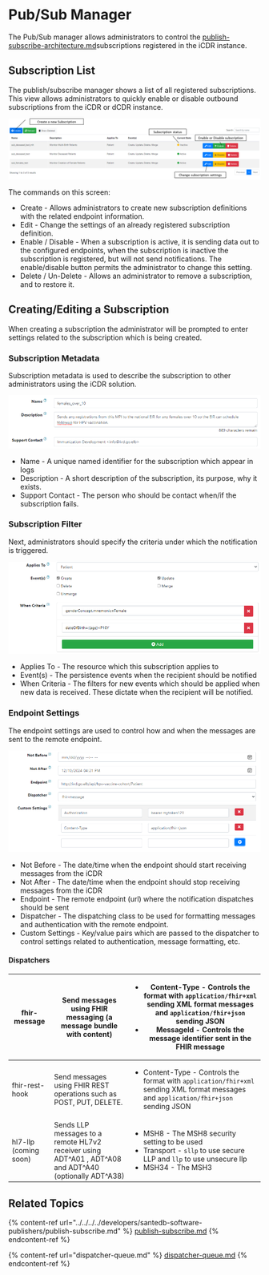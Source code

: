 # Pub/Sub Manager

The Pub/Sub manager allows administrators to control the [publish-subscribe-architecture.md](../../../../santedb/software-architecture/publish-subscribe-architecture.md "mention")subscriptions registered in the iCDR instance.&#x20;

## Subscription List

The publish/subscribe manager shows a list of all registered subscriptions. This view allows administrators to quickly enable or disable outbound subscriptions from the iCDR or dCDR instance.

![](<../../../../.gitbook/assets/image (434) (1) (1) (1) (1).png>)

The commands on this screen:

* Create - Allows administrators to create new subscription definitions with the related endpoint information.
* Edit - Change the settings of an already registered subscription definition.
* Enable / Disable - When a subscription is active, it is sending data out to the configured endpoints, when the subscription is inactive the subscription is registered, but will not send notifications. The enable/disable button permits the administrator to change this setting.
* Delete / Un-Delete - Allows an administrator to remove a subscription, and to restore it.

## Creating/Editing a Subscription

When creating a subscription the administrator will be prompted to enter settings related to the subscription which is being created.

### Subscription Metadata

Subscription metadata is used to describe the subscription to other administrators using the iCDR solution.

![](<../../../../.gitbook/assets/image (448) (1) (1) (1) (1) (1).png>)

* Name - A unique named identifier for the subscription which appear in logs
* Description - A short description of the subscription, its purpose, why it exists.
* Support Contact - The person who should be contact when/if the subscription fails.

### Subscription Filter

Next, administrators should specify the criteria under which the notification is triggered.&#x20;

![](<../../../../.gitbook/assets/image (435) (1) (1) (1) (1) (1) (1).png>)

* Applies To - The resource which this subscription applies to
* Event(s) - The persistence events when the recipient should be notified
* When Criteria - The filters for new events which should be applied when new data is received. These dictate when the recipient will be notified.

### Endpoint Settings

The endpoint settings are used to control how and when the messages are sent to the remote endpoint.&#x20;

![](<../../../../.gitbook/assets/image (447) (1) (1) (1) (1).png>)

* Not Before - The date/time when the endpoint should start receiving messages from the iCDR
* Not After - The date/time when the endpoint should stop receiving messages from the iCDR
* Endpoint - The remote endpoint (url) where the notification dispatches should be sent
* Dispatcher - The dispatching class to be used for formatting messages and authentication with the remote endpoint.
* Custom Settings - Key/value pairs which are passed to the dispatcher to control settings related to authentication, message formatting, etc.

#### Dispatchers

| fhir-message          | Send messages using FHIR messaging (a message bundle with content)                                     | <ul><li>Content-Type - Controls the format with <code>application/fhir+xml</code> sending XML format messages and <code>application/fhir+json</code> sending JSON</li><li>MessageId - Controls the message identifier sent in the FHIR message</li></ul>                                                                                                             |
| --------------------- | ------------------------------------------------------------------------------------------------------ | -------------------------------------------------------------------------------------------------------------------------------------------------------------------------------------------------------------------------------------------------------------------------------------------------------------------------------------------------------------------- |
| fhir-rest-hook        | Send messages using FHIR REST operations such as POST, PUT, DELETE.                                    | <ul><li>Content-Type - Controls the format with <code>application/fhir+xml</code> sending XML format messages and <code>application/fhir+json</code> sending JSON</li></ul>                                                                                                                                                                                          |
| hl7-llp (coming soon) | Sends LLP messages to a remote HL7v2 receiver using ADT^A01 , ADT^A08 and ADT^A40 (optionally ADT^A38) | <ul><li>MSH8 - The MSH8 security setting to be used</li><li>Transport - <code>sllp</code> to use secure LLP and <code>llp</code> to use unsecure llp</li><li>MSH34 - The MSH3 | MSH4 to send (default is the SanteDB server's)</li><li>SendAs - <code>Client</code> if sending ADT^A01, ADT^A08, ADT^A40 messages, or <code>Server</code> if using ADT^A38</li></ul> |

## Related Topics

{% content-ref url="../../../../developers/santedb-software-publishers/publish-subscribe.md" %}
[publish-subscribe.md](../../../../developers/santedb-software-publishers/publish-subscribe.md)
{% endcontent-ref %}

{% content-ref url="dispatcher-queue.md" %}
[dispatcher-queue.md](dispatcher-queue.md)
{% endcontent-ref %}

